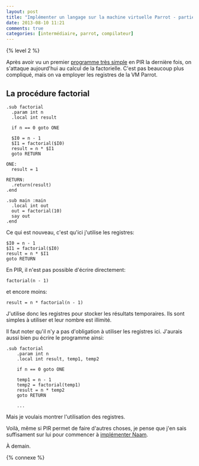 ```yaml
---
layout: post
title: "Implémenter un langage sur la machine virtuelle Parrot - partie 4"
date: 2013-08-10 11:21
comments: true
categories: [intermédiaire, parrot, compilateur]
---
```


{% level 2 %}

Après avoir vu un premier
[programme très simple](http://lkdjiin.github.io/blog/2013/08/03/implementer-un-langage-sur-la-machine-virtuelle-parrot-partie-3/)
en PIR la dernière fois, on s'attaque aujourd'hui au calcul de la
factorielle. C'est pas beaucoup plus compliqué, mais
on va employer les registres de la VM Parrot.

<!-- more -->

La procédure factorial
----------------------

``` gas
.sub factorial
  .param int n
  .local int result

  if n == 0 goto ONE

  $I0 = n - 1
  $I1 = factorial($I0)
  result = n * $I1
  goto RETURN

ONE:
  result = 1

RETURN:
  .return(result)
.end

.sub main :main
  .local int out
  out = factorial(10)
  say out
.end
```

Ce qui est nouveau, c'est qu'ici j'utilise les registres:

    $I0 = n - 1
    $I1 = factorial($I0)
    result = n * $I1
    goto RETURN

En PIR, il n'est pas possible d'écrire directement:

    factorial(n - 1)

et encore moins:

    result = n * factorial(n - 1)

J'utilise donc les registres pour stocker les résultats temporaires.
Ils sont simples à utiliser et leur nombre est illimité.

Il faut noter qu'il n'y a pas d'obligation à utiliser les registres ici.
J'aurais aussi bien pu écrire le programme ainsi:

``` gas
.sub factorial
    .param int n
    .local int result, temp1, temp2

    if n == 0 goto ONE

    temp1 = n - 1
    temp2 = factorial(temp1)
    result = n * temp2
    goto RETURN

    ...
```

Mais je voulais montrer l'utilisation des registres.

Voilà, même si PIR permet de faire d'autres choses, je pense que j'en sais
suffisament sur lui pour commencer à
[implémenter Naam](http://lkdjiin.github.io/blog/2013/08/01/implementer-un-langage-sur-la-machine-virtuelle-parrot-partie-1/).

À demain.

{% connexe %}
